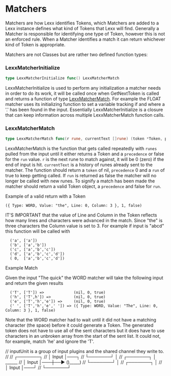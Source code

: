 # Matchers

Matchers are how Lexx identifies Tokens, which Matchers are added to a Lexx instance defines what kind of Tokens that 
Lexx will find. Generally a Matcher is responsible for identifying one type of Token, however this is not an enforced 
rule. When a Matcher identifies a match it can return whichever kind of Token is appropriate.

Matchers are not Classes but are rather two defined function types:

### <a name="LexxMatcherInitialize"></a>LexxMatcherInitialize
```go
type LexxMatcherInitialize func() LexxMatcherMatch
```
LexxMatcherInitialize is used to perform any initialization a matcher needs in order to do its work, it will be
called once when GetNextToken is called and returns a function of type [LexxMatcherMatch](#LexxMatcherMatch). For example the FLOAT matcher uses
its initializing function to set a variable tracking if and where a '.' has been found in the input.
Essentially LexxMatcherInitialize is a closure that can keep information across multiple LexxMatcherMatch function calls.

### <a name="LexxMatcherMatch"></a>LexxMatcherMatch
```go
type LexxMatcherMatch func(r rune, currentText []rune) (token *Token, precedence int8, run bool)
```
LexxMatcherMatch is the function that gets called repeatedly with `runes` pulled from the input until it either
returns a Token and a `precedence` or false for the `run` value.
`r` is the next rune to match against, it will be 0 (zero) if the end of input is hit.
`currentText` is a history of runes already sent to the matcher.
The function should return a `token` of nil, `precedence` 0 and a `run` of true to keep getting called.
If `run` is returned as false the matcher will no longer be called with new runes.
To signify a match has been made the matcher should return a valid Token object, a `precedence` and false for `run`.

Example of a valid return with a Token 
```
({ Type: WORD, Value: "the", Line: 0, Column: 3 }, 1, false)
```
IT'S IMPORTANT that the value of Line and Column in the Token reflects how many lines and characters were advanced
in the match. Since "the" is three characters the Column value is set to 3.
For example if input is "abcd" this function will be called with
```
  ('a', ['a'])
  ('b', ['a','b'])
  ('c', ['a','b','c'])
  ('d', ['a','b','c','d'])
  ( 0,  ['a','b','c','d'])
```
Example Match

Given the input "The quick" the WORD matcher will take the following input and return the given results

```  
  ('T', ['T']) =>             (nil, 0, true)
  ('h', ['T',h']) =>          (nil, 0, true)
  ('e', ['T','h','e']) =>     (nil, 0, true)
  (' ', ['T','h','e',' ']) => ({ Type: WORD, Value: "The", Line: 0, Column: 3 }, 1, false)
```
Note that the WORD matcher had to wait until it did not have a matching character (the space) before it could
generate a Token. The generated token does not have to use all of the sent characters but it does have to use
characters in an unbroken array from the start of the sent list. It could not, for example, match 'he' and ignore
the 'T'.



// inputUnit is a group of input plugins and the shared channel they write to.
//
// ┌───────┐
// │ Input │───┐
// └───────┘   │
// ┌───────┐   │     ______
// │ Input │───┼──▶ ()_____)
// └───────┘   │
// ┌───────┐   │
// │ Input │───┘
// └───────┘